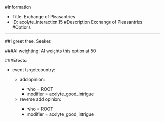 #Information
 - Title: Exchange of Pleasantries
 - ID: acolyte_interaction.15
#Description
Exchange of Pleasantries
#Options

___
##I greet thee, Seeker.

###AI weighting:
AI weights this option at 50


###Efects:<ul><li>event target:country:</li><ul><li>add opinion:</li><ul><li>who = ROOT</li><li>modifier = acolyte_good_intrigue</li></ul><li>reverse add opinion:</li><ul><li>who = ROOT</li><li>modifier = acolyte_good_intrigue</li></ul></ul></ul>
